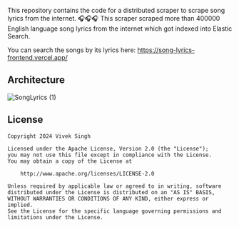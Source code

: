 This repository contains the code for a distributed scraper to scrape song lyrics from the internet. 🎧🎧🎧
This scraper scraped more than 400000 English language song lyrics from the internet which got indexed into Elastic Search.

You can search the songs by its lyrics here: https://song-lyrics-frontend.vercel.app/

## Architecture
![SongLyrics (1)](https://github.com/2307vivek/song_lyrics/assets/67380664/321f5a35-5cdd-4df5-ac6d-11dd990c2314)

## License
```
Copyright 2024 Vivek Singh

Licensed under the Apache License, Version 2.0 (the "License");
you may not use this file except in compliance with the License.
You may obtain a copy of the License at

    http://www.apache.org/licenses/LICENSE-2.0

Unless required by applicable law or agreed to in writing, software
distributed under the License is distributed on an "AS IS" BASIS,
WITHOUT WARRANTIES OR CONDITIONS OF ANY KIND, either express or implied.
See the License for the specific language governing permissions and
limitations under the License.
```
